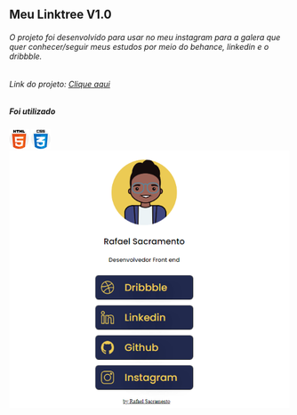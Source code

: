 
<h2>Meu Linktree V1.0</h2>


<h6>O projeto foi desenvolvido para usar no meu instagram  para a galera que quer conhecer/seguir meus estudos por meio do behance, linkedin e o dribbble.
</h6>

<h6>Link do projeto: 
    <a href="https://rafaelsacramentoo.github.io/Meu-Linktree/">
        <u>Clique aqui</u>
    </a>
</h6>


<h5> Foi utilizado</h5>

<div>
 <img src="./assets/img/html-5.svg" width="35" height="35">
 <img src="./assets/img/css.svg" width="35" height="35">
</div>
    


<a href="https://github.com/RafaelSacramentoo/Meu-Linktree">
    <img src="./assets/img/linktree.png">
</a>






